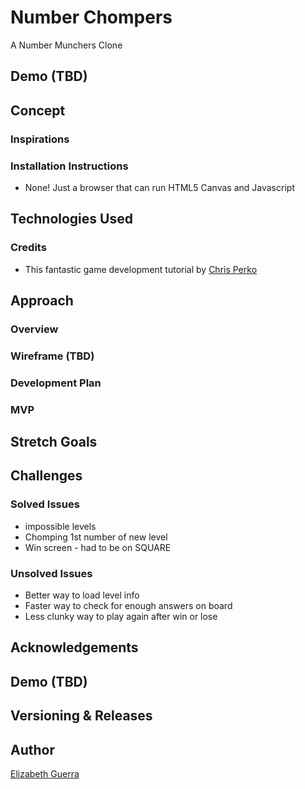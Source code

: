 # Number Chompers
A Number Munchers Clone

## Demo (TBD)

## Concept

### Inspirations

### Installation Instructions
- None! Just a browser that can run HTML5 Canvas and Javascript

## Technologies Used

### Credits
- This fantastic game development tutorial by [Chris Perko](https://youtu.be/3EMxBkqC4z0)

## Approach

### Overview

### Wireframe (TBD)

### Development Plan

### MVP

## Stretch Goals

## Challenges
### Solved Issues
- impossible levels
- Chomping 1st number of new level
- Win screen - had to be on SQUARE

### Unsolved Issues
- Better way to load level info
- Faster way to check for enough answers on board
- Less clunky way to play again after win or lose

## Acknowledgements

## Demo (TBD)

## Versioning & Releases

## Author
[Elizabeth Guerra](https://elizabeth-guerra.com)